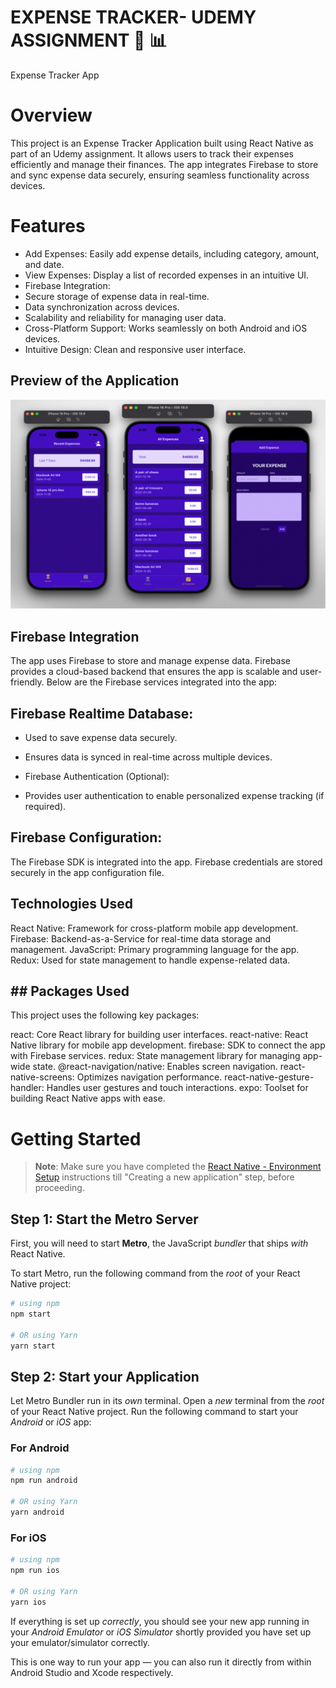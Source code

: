 

# EXPENSE TRACKER- UDEMY ASSIGNMENT  🚀 📊


Expense Tracker App 
# Overview
This project is an Expense Tracker Application built using React Native as part of an Udemy assignment. It allows users to track their expenses efficiently and manage their finances. The app integrates Firebase to store and sync expense data securely, ensuring seamless functionality across devices.

# Features
- Add Expenses: Easily add expense details, including category, amount, and date.
- View Expenses: Display a list of recorded expenses in an intuitive UI.
- Firebase Integration:
- Secure storage of expense data in real-time.
- Data synchronization across devices.
- Scalability and reliability for managing user data.
- Cross-Platform Support: Works seamlessly on both Android and iOS devices.
- Intuitive Design: Clean and responsive user interface.




 

##  Preview of the Application
![App Screenshot](./screenshots/Overview.png)



## Firebase Integration
The app uses Firebase to store and manage expense data. Firebase provides a cloud-based backend that ensures the app is scalable and user-friendly. Below are the Firebase services integrated into the app:

## Firebase Realtime Database:

- Used to save expense data securely.
- Ensures data is synced in real-time across multiple devices.
- Firebase Authentication (Optional):

- Provides user authentication to enable personalized expense tracking (if required).
## Firebase Configuration:

The Firebase SDK is integrated into the app.
Firebase credentials are stored securely in the app configuration file.
## Technologies Used
React Native: Framework for cross-platform mobile app development.
Firebase: Backend-as-a-Service for real-time data storage and management.
JavaScript: Primary programming language for the app.
Redux: Used for state management to handle expense-related data.
## ## Packages Used
This project uses the following key packages:

react: Core React library for building user interfaces.
react-native: React Native library for mobile app development.
firebase: SDK to connect the app with Firebase services.
redux: State management library for managing app-wide state.
@react-navigation/native: Enables screen navigation.
react-native-screens: Optimizes navigation performance.
react-native-gesture-handler: Handles user gestures and touch interactions.
expo: Toolset for building React Native apps with ease.




# Getting Started

>**Note**: Make sure you have completed the [React Native - Environment Setup](https://reactnative.dev/docs/environment-setup) instructions till "Creating a new application" step, before proceeding.

## Step 1: Start the Metro Server

First, you will need to start **Metro**, the JavaScript _bundler_ that ships _with_ React Native.

To start Metro, run the following command from the _root_ of your React Native project:

```bash
# using npm
npm start

# OR using Yarn
yarn start
```

## Step 2: Start your Application

Let Metro Bundler run in its _own_ terminal. Open a _new_ terminal from the _root_ of your React Native project. Run the following command to start your _Android_ or _iOS_ app:

### For Android

```bash
# using npm
npm run android

# OR using Yarn
yarn android
```

### For iOS

```bash
# using npm
npm run ios

# OR using Yarn
yarn ios
```

If everything is set up _correctly_, you should see your new app running in your _Android Emulator_ or _iOS Simulator_ shortly provided you have set up your emulator/simulator correctly.

This is one way to run your app — you can also run it directly from within Android Studio and Xcode respectively.